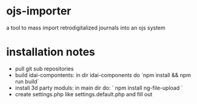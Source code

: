# ojs-importer
a tool to mass import retrodigitalized journals into an ojs system

# installation notes
- pull git sub repositories
- build idai-compontents: in dir idai-components do ´npm install && npm run build´
- install 3d party moduls: in main dir do: ´
	npm install ng-file-upload 	´
- create settings.php like settings.default.php and fill out
